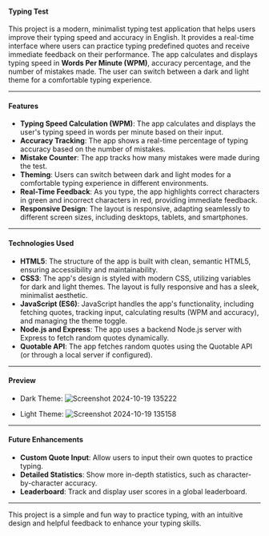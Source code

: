 #### **Typing Test**

This project is a modern, minimalist typing test application that helps users improve their typing speed and accuracy in English. It provides a real-time interface where users can practice typing predefined quotes and receive immediate feedback on their performance. The app calculates and displays typing speed in **Words Per Minute (WPM)**, accuracy percentage, and the number of mistakes made. The user can switch between a dark and light theme for a comfortable typing experience.

---

#### **Features**

- **Typing Speed Calculation (WPM)**: The app calculates and displays the user's typing speed in words per minute based on their input.
- **Accuracy Tracking**: The app shows a real-time percentage of typing accuracy based on the number of mistakes.
- **Mistake Counter**: The app tracks how many mistakes were made during the test.
- **Theming**: Users can switch between dark and light modes for a comfortable typing experience in different environments.
- **Real-Time Feedback**: As you type, the app highlights correct characters in green and incorrect characters in red, providing immediate feedback.
- **Responsive Design**: The layout is responsive, adapting seamlessly to different screen sizes, including desktops, tablets, and smartphones.

---

#### **Technologies Used**

- **HTML5**: The structure of the app is built with clean, semantic HTML5, ensuring accessibility and maintainability.
- **CSS3**: The app's design is styled with modern CSS, utilizing variables for dark and light themes. The layout is fully responsive and has a sleek, minimalist aesthetic.
- **JavaScript (ES6)**: JavaScript handles the app's functionality, including fetching quotes, tracking input, calculating results (WPM and accuracy), and managing the theme toggle.
- **Node.js and Express**: The app uses a backend Node.js server with Express to fetch random quotes dynamically.
- **Quotable API**: The app fetches random quotes using the Quotable API (or through a local server if configured).

---

#### **Preview**

- Dark Theme:
![Screenshot 2024-10-19 135222](https://github.com/user-attachments/assets/a54583d3-0a8a-4a62-ae68-dfd2784e9785)


- Light Theme:
![Screenshot 2024-10-19 135158](https://github.com/user-attachments/assets/e04e5666-2edb-4e4c-9cc1-3febb18302f6)


---

#### **Future Enhancements**

- **Custom Quote Input**: Allow users to input their own quotes to practice typing.
- **Detailed Statistics**: Show more in-depth statistics, such as character-by-character accuracy.
- **Leaderboard**: Track and display user scores in a global leaderboard.

---

This project is a simple and fun way to practice typing, with an intuitive design and helpful feedback to enhance your typing skills.

